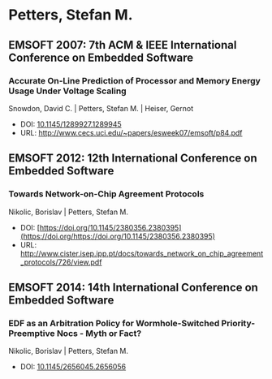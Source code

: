 # Petters, Stefan M.

## EMSOFT 2007: 7th ACM & IEEE International Conference on Embedded Software

### Accurate On-Line Prediction of Processor and Memory Energy Usage Under Voltage Scaling
Snowdon, David C. | Petters, Stefan M. | Heiser, Gernot
* DOI: [10.1145/1289927.1289945](https://doi.org/10.1145/1289927.1289945)
* URL: <http://www.cecs.uci.edu/~papers/esweek07/emsoft/p84.pdf>

## EMSOFT 2012: 12th International Conference on Embedded Software

### Towards Network-on-Chip Agreement Protocols
Nikolic, Borislav | Petters, Stefan M.
* DOI: [https://doi.org/10.1145/2380356.2380395](https://doi.org/https://doi.org/10.1145/2380356.2380395)
* URL: <http://www.cister.isep.ipp.pt/docs/towards_network_on_chip_agreement_protocols/726/view.pdf>

## EMSOFT 2014: 14th International Conference on Embedded Software

### EDF as an Arbitration Policy for Wormhole-Switched Priority-Preemptive Nocs - Myth or Fact?
Nikolic, Borislav | Petters, Stefan M.
* DOI: [10.1145/2656045.2656056](https://doi.org/10.1145/2656045.2656056)

